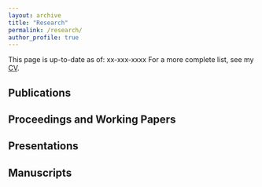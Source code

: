 ```yaml
---
layout: archive
title: "Research"
permalink: /research/
author_profile: true
---
```


This page is up-to-date as of: xx-xxx-xxxx
For a more complete list, see my [CV](https://terrancegatchalian.github.io/cv/).

## Publications

## Proceedings and Working Papers

## Presentations

## Manuscripts


